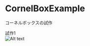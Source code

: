 # CornelBoxExample
コーネルボックスの試作
  
  
  試作1  
   ![Alt text](/CornellBoxExample/ExampleImage/Example1.png)  
